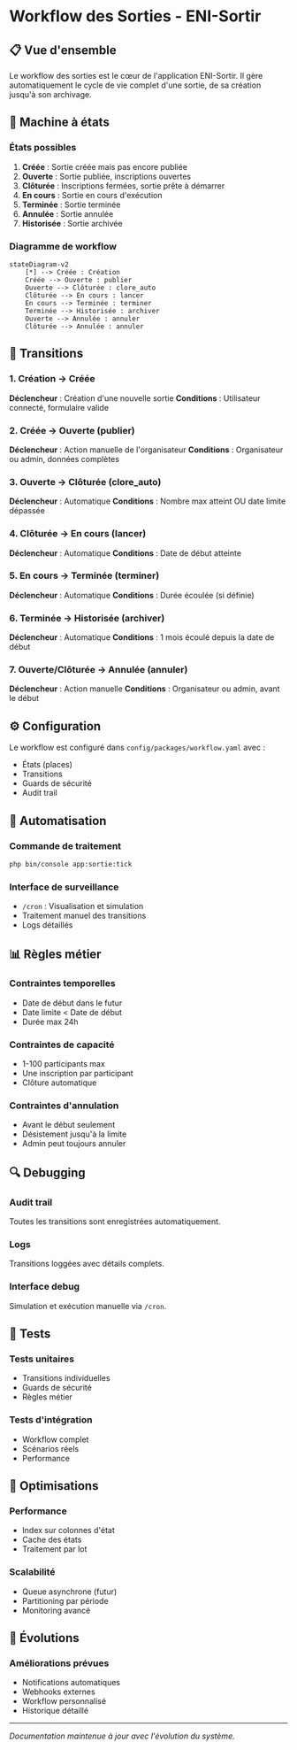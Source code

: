 # Workflow des Sorties - ENI-Sortir

## 📋 Vue d'ensemble

Le workflow des sorties est le cœur de l'application ENI-Sortir. Il gère automatiquement le cycle de vie complet d'une sortie, de sa création jusqu'à son archivage.

## 🔄 Machine à états

### États possibles
1. **Créée** : Sortie créée mais pas encore publiée
2. **Ouverte** : Sortie publiée, inscriptions ouvertes
3. **Clôturée** : Inscriptions fermées, sortie prête à démarrer
4. **En cours** : Sortie en cours d'exécution
5. **Terminée** : Sortie terminée
6. **Annulée** : Sortie annulée
7. **Historisée** : Sortie archivée

### Diagramme de workflow

```mermaid
stateDiagram-v2
    [*] --> Créée : Création
    Créée --> Ouverte : publier
    Ouverte --> Clôturée : clore_auto
    Clôturée --> En cours : lancer
    En cours --> Terminée : terminer
    Terminée --> Historisée : archiver
    Ouverte --> Annulée : annuler
    Clôturée --> Annulée : annuler
```

## 🚀 Transitions

### 1. Création → Créée
**Déclencheur** : Création d'une nouvelle sortie
**Conditions** : Utilisateur connecté, formulaire valide

### 2. Créée → Ouverte (publier)
**Déclencheur** : Action manuelle de l'organisateur
**Conditions** : Organisateur ou admin, données complètes

### 3. Ouverte → Clôturée (clore_auto)
**Déclencheur** : Automatique
**Conditions** : Nombre max atteint OU date limite dépassée

### 4. Clôturée → En cours (lancer)
**Déclencheur** : Automatique
**Conditions** : Date de début atteinte

### 5. En cours → Terminée (terminer)
**Déclencheur** : Automatique
**Conditions** : Durée écoulée (si définie)

### 6. Terminée → Historisée (archiver)
**Déclencheur** : Automatique
**Conditions** : 1 mois écoulé depuis la date de début

### 7. Ouverte/Clôturée → Annulée (annuler)
**Déclencheur** : Action manuelle
**Conditions** : Organisateur ou admin, avant le début

## ⚙️ Configuration

Le workflow est configuré dans `config/packages/workflow.yaml` avec :
- États (places)
- Transitions
- Guards de sécurité
- Audit trail

## 🤖 Automatisation

### Commande de traitement
```bash
php bin/console app:sortie:tick
```

### Interface de surveillance
- `/cron` : Visualisation et simulation
- Traitement manuel des transitions
- Logs détaillés

## 📊 Règles métier

### Contraintes temporelles
- Date de début dans le futur
- Date limite < Date de début
- Durée max 24h

### Contraintes de capacité
- 1-100 participants max
- Une inscription par participant
- Clôture automatique

### Contraintes d'annulation
- Avant le début seulement
- Désistement jusqu'à la limite
- Admin peut toujours annuler

## 🔍 Debugging

### Audit trail
Toutes les transitions sont enregistrées automatiquement.

### Logs
Transitions loggées avec détails complets.

### Interface debug
Simulation et exécution manuelle via `/cron`.

## 🧪 Tests

### Tests unitaires
- Transitions individuelles
- Guards de sécurité
- Règles métier

### Tests d'intégration
- Workflow complet
- Scénarios réels
- Performance

## 🚀 Optimisations

### Performance
- Index sur colonnes d'état
- Cache des états
- Traitement par lot

### Scalabilité
- Queue asynchrone (futur)
- Partitioning par période
- Monitoring avancé

## 🔮 Évolutions

### Améliorations prévues
- Notifications automatiques
- Webhooks externes
- Workflow personnalisé
- Historique détaillé

---

*Documentation maintenue à jour avec l'évolution du système.*